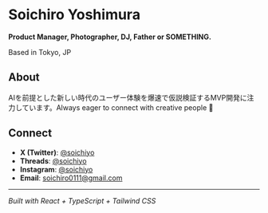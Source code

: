 # Soichiro Yoshimura

**Product Manager, Photographer, DJ, Father or SOMETHING.**

Based in Tokyo, JP

## About

AIを前提とした新しい時代のユーザー体験を爆速で仮説検証するMVP開発に注力しています。Always eager to connect with creative people 👋

## Connect

- **X (Twitter)**: [@soichiyo](https://x.com/soichiyo)
- **Threads**: [@soichiyo](https://threads.net/soichiyo)  
- **Instagram**: [@soichiyo](https://instagram.com/soichiyo)
- **Email**: soichiro0111@gmail.com

---

*Built with React + TypeScript + Tailwind CSS*

